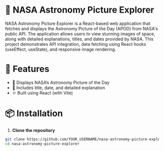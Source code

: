 # 🌌 NASA Astronomy Picture Explorer

NASA Astronomy Picture Explorer is a React-based web application that fetches and displays the Astronomy Picture of the Day (APOD) from NASA's public API. The application allows users to view stunning images of space, along with detailed explanations, titles, and dates provided by NASA.
This project demonstrates API integration, data fetching using React hooks (useEffect, useState), and responsive image rendering.

# 🚀 Features

- 📸 Displays NASA’s Astronomy Picture of the Day
- 📝 Includes title, date, and detailed explanation
- ⚛️ Built using React (with Vite)
  
# 📦 Installation

1. **Clone the repository**

```bash
git clone https://github.com/YOUR_USERNAME/nasa-astronomy-picture-explorer.git
cd nasa-astronomy-picture-explorer
